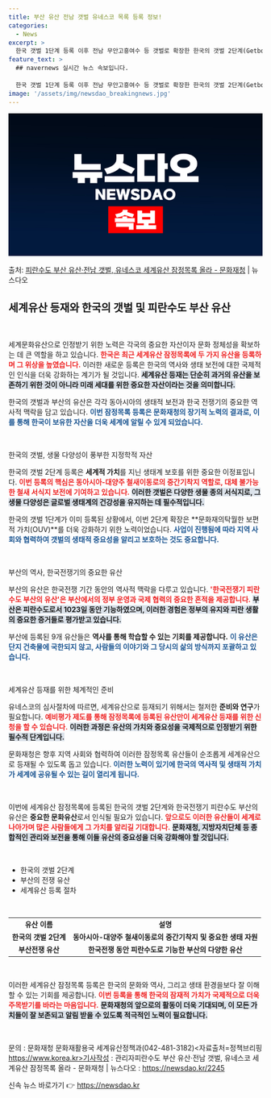```yaml
---
title: 부산 유산 전남 갯벌 유네스코 목록 등록 정보!
categories:
  - News
excerpt: >
  한국 갯벌 1단계 등록 이후 전남 무안고흥여수 등 갯벌로 확장한 한국의 갯벌 2단계(Getbol, Korea…
feature_text: >
  ## navernews 실시간 뉴스 속보입니다.

  한국 갯벌 1단계 등록 이후 전남 무안고흥여수 등 갯벌로 확장한 한국의 갯벌 2단계(Getbol, Korea…
image: '/assets/img/newsdao_breakingnews.jpg'
---
```


![뉴스다오 속보](/assets/img/newsdao_breakingnews.jpg)

<p>출처: <a href="https://newsdao.kr/2245" rel="dofollow">피란수도 부산 유산·전남 갯벌, 유네스코 세계유산 잠정목록 올라 - 문화재청</a> | 뉴스다오</p>

<h2 data-ke-size="size26">세계유산 등재와 한국의 갯벌 및 피란수도 부산 유산</h2>

<p data-ke-size="size16">&nbsp;</p>

세계문화유산으로 인정받기 위한 노력은 각국의 중요한 자산이자 문화 정체성을 확보하는 데 큰 역할을 하고 있습니다. <b><span style="color: #ee2323;">한국은 최근 세계유산 잠정목록에 두 가지 유산을 등록하며 그 위상을 높였습니다.</span></b> 이러한 새로운 등록은 한국의 역사와 생태 보전에 대한 국제적인 인식을 더욱 강화하는 계기가 될 것입니다. <b><span style="background-color: #21538527;">세계유산 등재는 단순히 과거의 유산을 보존하기 위한 것이 아니라 미래 세대를 위한 중요한 자산이라는 것을 의미합니다.</span></b>

한국의 갯벌과 부산의 유산은 각각 동아시아의 생태적 보전과 한국 전쟁기의 중요한 역사적 맥락을 담고 있습니다. <b><span style="color: #1a5490;">이번 잠정목록 등록은 문화재청의 장기적 노력의 결과로, 이를 통해 한국이 보유한 자산을 더욱 세계에 알릴 수 있게 되었습니다.</span></b>

<p data-ke-size="size16">&nbsp;</p>

한국의 갯벌, 생물 다양성이 풍부한 지정학적 자산

한국의 갯벌 2단계 등록은 **세계적 가치**를 지닌 생태계 보호를 위한 중요한 이정표입니다. <b><span style="color: #ee2323;">이번 등록의 핵심은 동아시아-대양주 철새이동로의 중간기착지 역할로, 대체 불가능한 철새 서식지 보전에 기여하고 있습니다.</span></b> <b><span style="background-color: #21538527;">이러한 갯벌은 다양한 생물 종의 서식지로, 그 생물 다양성은 글로벌 생태계의 건강성을 유지하는 데 필수적입니다.</span></b>

한국의 갯벌 1단계가 이미 등록된 상황에서, 이번 2단계 확장은 **문화재의탁월한 보편적 가치(OUV)**를 더욱 강화하기 위한 노력이었습니다. <b><span style="color: #1a5490;">사업이 진행됨에 따라 지역 사회와 협력하여 갯벌의 생태적 중요성을 알리고 보호하는 것도 중요합니다.</span></b>

<p data-ke-size="size16">&nbsp;</p>

부산의 역사, 한국전쟁기의 중요한 유산

부산의 유산은 한국전쟁 기간 동안의 역사적 맥락을 다루고 있습니다. <b><span style="color: #ee2323;">'한국전쟁기 피란수도 부산의 유산'은 부산에서의 정부 운영과 국제 협력의 중요한 흔적을 제공합니다.</span></b> <b><span style="background-color: #21538527;">부산은 피란수도로서 1023일 동안 기능하였으며, 이러한 경험은 정부의 유지와 피란 생활의 중요한 증거들로 평가받고 있습니다.</span></b>

부산에 등록된 9개 유산들은 **역사를 통해 학습할 수 있는 기회를 제공합니다.** <b><span style="color: #1a5490;">이 유산은 단지 건축물에 국한되지 않고, 사람들의 이야기와 그 당시의 삶의 방식까지 포괄하고 있습니다.</span></b>

<p data-ke-size="size16">&nbsp;</p>

세계유산 등재를 위한 체계적인 준비

유네스코의 심사절차에 따르면, 세계유산으로 등재되기 위해서는 철저한 **준비와 연구**가 필요합니다. <b><span style="color: #ee2323;">예비평가 제도를 통해 잠정목록에 등록된 유산만이 세계유산 등재를 위한 신청을 할 수 있습니다.</span></b> <b><span style="background-color: #21538527;">이러한 과정은 유산의 가치와 중요성을 국제적으로 인정받기 위한 필수적 단계입니다.</span></b>

문화재청은 향후 지역 사회와 협력하여 이러한 잠정목록 유산들이 순조롭게 세계유산으로 등재될 수 있도록 돕고 있습니다. <b><span style="color: #1a5490;">이러한 노력이 있기에 한국의 역사적 및 생태적 가치가 세계에 공유될 수 있는 길이 열리게 됩니다.</span></b>

<p data-ke-size="size16">&nbsp;</p>

이번에 세계유산 잠정목록에 등록된 한국의 갯벌 2단계와 한국전쟁기 피란수도 부산의 유산은 **중요한 문화유산**로서 인식될 필요가 있습니다. <b><span style="color: #ee2323;">앞으로도 이러한 유산들이 세계로 나아가며 많은 사람들에게 그 가치를 알리길 기대합니다.</span></b> <b><span style="background-color: #21538527;">문화재청, 지방자치단체 등 종합적인 관리와 보전을 통해 이들 유산의 중요성을 더욱 강화해야 할 것입니다.</span></b>

<p data-ke-size="size16">&nbsp;</p> 

<ul>
    <li>한국의 갯벌 2단계</li>
    <li>부산의 전쟁 유산</li>
    <li>세계유산 등록 절차</li>
</ul> 

<p data-ke-size="size16">&nbsp;</p>

<table style="width: 100%;">
  <tr>
    <td style="text-align: center; height: 17px;"><b>유산 이름</b></td>
    <td style="text-align: center; height: 17px;"><b>설명</b></td>
  </tr>
  <tr>
    <td style="text-align: center; height: 17px;"><b>한국의 갯벌 2단계</b></td>
    <td style="text-align: center; height: 17px;"><b>동아시아-대양주 철새이동로의 중간기착지 및 중요한 생태 자원</b></td>
  </tr>
  <tr>
    <td style="text-align: center; height: 17px;"><b>부산전쟁 유산</b></td>
    <td style="text-align: center; height: 17px;"><b>한국전쟁 동안 피란수도로 기능한 부산의 다양한 유산</b></td>
  </tr>
</table> 

<p data-ke-size="size16">&nbsp;</p>

이러한 세계유산 잠정목록 등록은 한국의 문화와 역사, 그리고 생태 환경을보다 잘 이해할 수 있는 기회를 제공합니다. <b><span style="color: #ee2323;">이번 등록을 통해 한국의 잠재적 가치가 국제적으로 더욱 주목받기를 바라는 마음입니다.</span></b> <b><span style="background-color: #21538527;">문화재청의 앞으로의 활동이 더욱 기대되며, 이 모든 가치들이 잘 보존되고 알림 받을 수 있도록 적극적인 노력이 필요합니다.</span></b> 

<p data-ke-size="size16">&nbsp;</p>

문의 : 문화재청 문화재활용국 세계유산정책과(042-481-3182)<자료출처=정책브리핑 https://www.korea.kr>기사작성 : 관리자피란수도 부산 유산·전남 갯벌, 유네스코 세계유산 잠정목록 올라 - 문화재청 | 뉴스다오  : https://newsdao.kr/2245 

신속 뉴스 바로가기 👉 <a href="https://newsdao.kr" rel="dofollow">https://newsdao.kr</a>


